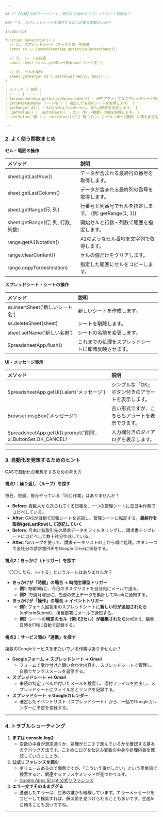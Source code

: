 ```yaml
---

## **【付録】GASチートシート：明日から始めるスプレッドシート自動化**

### **1. スプレッドシートを操作するのに必要な関数まとめ**

JavaScript

function myFunction() {  
  // 1\. スプレッドシート（ブック全体）を取得  
  const ss \= SpreadsheetApp.getActiveSpreadsheet();  
    
  // 2\. シートを指定  
  const sheet \= ss.getSheetByName('シート名');  
    
  // 3\. セルを操作  
  sheet.getRange('A1').setValue('Hello, GAS\!');  
}

| メソッド | 説明 |
| :---- | :---- |
| SpreadsheetApp.getActiveSpreadsheet() | 現在アクティブなスプレッドシートを取得します。 |
| getSheetByName('シート名') | 指定した名前のシートを取得します。 |
| getRange('A1') | A1セルのような単一セル、または範囲を指定します。 |
| .getValue() / .getValues() | セル（単一/複数）の値を取得します。 |
| .setValue('値') / .setValues(\[\['値'\]\]) | セル（単一/複数）に値を書き込みます。 |

---
```


### **2. よく使う関数まとめ**

**セル・範囲の操作**

| メソッド | 説明 |
| :---- | :---- |
| sheet.getLastRow() | データが含まれる最終行の番号を取得します。 |
| sheet.getLastColumn() | データが含まれる最終列の番号を取得します。 |
| sheet.getRange(行, 列) | 行番号と列番号でセルを指定します。 (例: getRange(1, 1)) |
| sheet.getRange(行, 列, 行数, 列数) | 開始セルと行数・列数で範囲を指定します。 |
| range.getA1Notation() | A1のようなセル番地を文字列で取得します。 |
| range.clearContent() | セルの値だけをクリアします。 |
| range.copyTo(destination) | 指定した範囲にセルをコピーします。 |

**スプレッドシート・シートの操作**

| メソッド | 説明 |
| :---- | :---- |
| ss.insertSheet('新しいシート名') | 新しいシートを作成します。 |
| ss.deleteSheet(sheet) | シートを削除します。 |
| sheet.setName('新しい名前') | シートの名前を変更します。 |
| SpreadsheetApp.flush() | これまでの処理をスプレッドシートに即時反映させます。 |

**UI・メッセージ表示**

| メソッド | 説明 |
| :---- | :---- |
| SpreadsheetApp.getUi().alert('メッセージ') | シンプルな「OK」ボタン付きのアラートを表示します。 |
| Browser.msgBox('メッセージ') | 古い形式ですが、こちらもアラートを表示できます。 |
| SpreadsheetApp.getUi().prompt('質問', ui.ButtonSet.OK\_CANCEL) | 入力欄付きのダイアログを表示します。 |

---

### **3. 自動化を発想するためのヒント**

GASで自動化の発想をするための考え方

#### **視点1：繰り返し（ループ）を探す**

毎日、毎週、毎月やっている「同じ作業」はありませんか？

* **Before**: 複数人から送られてくる日報を、一つの管理シートに毎日手作業でコピペしている。  
* **After**: GASが自動で日報シートを巡回し、管理シートに転記する。**最終行を取得(getLastRow)して追記していく**  
* **Before**: 月末に各取引先の請求データをフィルタリングし、請求書テンプレートにコピペして数十社分作成している。  
* **After**: forループを使って、請求データリストの上から順に処理。ボタン一つで全社分の請求書PDFをGoogle Driveに保存する。

#### **視点2：きっかけ（トリガー）を探す**

「〇〇したら、××する」というルールはありませんか？

* **きっかけが「時間」の場合 → 時間主導型トリガー**  
  * **例1**: 毎朝9時に、今日のタスクリストを自分宛にメールで送る。  
  * **例2**: 毎週月曜日に、先週の売上データを集計してSlackに通知する。  
* **きっかけが「操作」の場合 → イベントトリガー**  
  * **例1**: フォーム回答用のスプレッドシートに**新しい行が追加されたら**(onFormSubmit)、担当部署にメールで通知する。  
  * **例2**: シートの**特定のセル（例: E2セル）が編集されたら**(onEdit)、編集日時をF列に自動で記録する。

#### **視点3：サービス間の「連携」を探す**

複数のGoogleサービスをまたいでいる作業はありませんか？

* **Googleフォーム → スプレッドシート → Gmail**  
  * フォームで受け付けた問い合わせ内容を、スプレッドシートで管理し、自動でサンクスメールを返信する。  
* **スプレッドシート ↔ Gmail**  
  * 未読の特定ラベルが付いたメールを検索し、添付ファイルを抽出し、スプレッドシートにファイル名とリンクを記録する。  
* **スプレッドシート → Googleカレンダー**  
  * 確定したイベントリスト（スプレッドシート）から、一括でGoogleカレンダーに予定を登録する。

---

### **4. トラブルシューティング**

1. **まずは console.log()**  
   * 変数の中身が想定通りか、処理がどこまで進んでいるかを確認する基本のデバッグ方法です。こまめにログを仕込み変数の中身や処理内容を確認していきましょう。  
2. **公式リファレンスを読む**  
   * ボリュームあるので面倒ですが、「こういう事がしたい」という英単語で検索すると、関連するクラスやメソッドが見つかります。  
   * [Google Apps Script 公式リファレンス](https://developers.google.com/apps-script/reference/spreadsheet)  
3. **エラー文でそのままググる**  
   * 遭遇したエラーは、世界の誰かも経験しています。エラーメッセージをコピーして検索すれば、解決策を見つけられることも多いです。生成AIに頼ることも良いですね。

---

